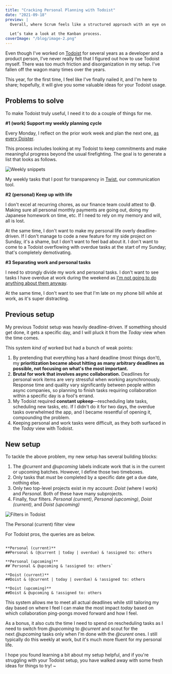 ```yaml
---
title: "Cracking Personal Planning with Todoist"
date: "2021-09-18"
preview: |
  Overall, where Scrum feels like a structured approach with an eye on speed, Kanban feels like a _flowing river_. There’s no time-boxing. Instead, Kanban focuses on creating a clean and narrow channel for your work to flow though. 
  
  Let’s take a look at the Kanban process.
coverImage: "/blog/image-2.png"
---
```


Even though I've worked on [Todoist](https://todoist.com) for several years as a developer and a product person, I've never really felt that I figured out how to use Todoist myself. There was too much friction and disorganization in my setup. I've fallen off the wagon many times over the years.

This year, for the first time, I feel like I've finally nailed it, and I'm here to share; hopefully, it will give you some valuable ideas for your Todoist usage.

## Problems to solve

To make Todoist truly useful, I need it to do a couple of things for me.

**#1 (work) Support my weekly planning cycle**

Every Monday, I reflect on the prior work week and plan the next one, [as every Doister](https://twitter.com/amix3k/status/1120317586963685379).

  
This process includes looking at my Todoist to keep commitments and make meaningful progress beyond the usual firefighting. The goal is to generate a list that looks as follows.

![Weekly snippets](/blog/snippets.webp)

My weekly tasks that I post for transparency in [Twist](http://twist.com/), our communication tool.

**#2 (personal) Keep up with life**

I don't excel at recurring chores, as our finance team could attest to 😅. Making sure all personal monthly payments are going out, doing my Japanese homework on time, etc. If I need to rely on my memory and will, all is lost.

At the same time, I don't want to make my personal life overly deadline-driven. If I don't manage to code a new feature for my side project on Sunday, it's a shame, but I don't want to feel bad about it. I don't want to come to a Todoist overflowing with overdue tasks at the start of my Sunday; that's completely demotivating.

**#3 Separating work and personal tasks**

I need to strongly divide my work and personal tasks. I don't want to see tasks I have overdue at work during the weekend as [I'm not going to do anything about them anyway](https://twitter.com/jankratochvilcz/status/1439245838308593672).

At the same time, I don't want to see that I'm late on my phone bill while at work, as it's super distracting.

## Previous setup

My previous Todoist setup was heavily deadline-driven. If something should get done, it gets a specific day, and I will pluck it from the _Today_ view when the time comes.

This system _kind of_ worked but had a bunch of weak points:

1. By pretending that everything has a hard deadline (most things don't), my **prioritization became about hitting as many arbitrary deadlines as possible, not focusing on what's the most important.**
2. **Brutal for work that involves async collaboration.** Deadlines for personal work items are very stressful when working asynchronously. Response time and quality vary significantly between people within async companies, so planning to finish tasks requiring collaboration within a specific day is a fool's errand.
3. My Todoist required **constant upkeep**—rescheduling late tasks, scheduling new tasks, etc. If I didn't do it for two days, the overdue tasks overwhelmed the app, and I became resentful of opening it, compounding the problem.
4. Keeping personal and work tasks were difficult, as they both surfaced in the _Today_ view with Todoist.

## New setup

To tackle the above problem, my new setup has several building blocks:

1. The _@current_ and _@upcoming_ labels indicate work that is in the current or upcoming batches. However, I define those two timeboxes.
2. Only tasks that _must_ be completed by a specific date get a due date, nothing else.
3. Only two top-level projects exist in my account: _Doist_ (where I work) and _Personal_. Both of these have many subprojects.
4. Finally, four filters. _Personal (current)_, _Personal (upcoming)_, _Doist (current)_, and _Doist (upcoming)_

![Filters in Todoist](/blog/image-2.png)

The Personal (current) filter view

For Todoist pros, the queries are as below.

```

**Personal (current)**
##Personal & (@current | today | overdue) & !assigned to: others

**Personal (upcoming)**
##`Personal & @upcoming & !assigned to: others`

**Doist (current)**
##Doist & (@current | today | overdue) & !assigned to: others

**Doist (upcoming)**
##Doist & @upcoming & !assigned to: others

```

This system allows me to meet all actual deadlines while still tailoring my day based on where I feel I can make the most impact _today_ based on which collaboration ping-pongs moved forward and how I feel.

As a bonus, it also cuts the time I need to spend on rescheduling tasks as I need to switch from _@upcoming_ to _@current_ and scout for the next _@upcoming_ tasks only when I'm done with the _@curent_ ones. I still typically do this weekly at work, but it's much more fluent for my personal life.

I hope you found learning a bit about my setup helpful, and if you're struggling with your Todoist setup, you have walked away with some fresh ideas for things to try! ~
